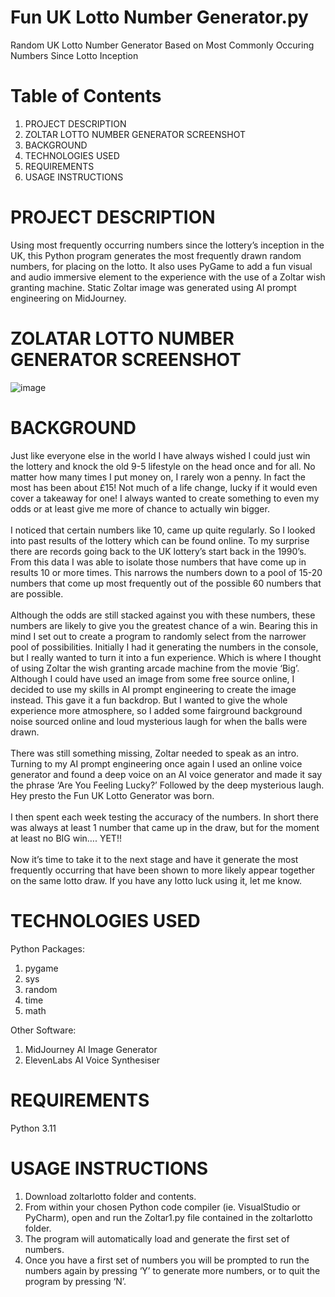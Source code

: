 # Fun UK Lotto Number Generator.py
Random UK Lotto Number Generator Based on Most Commonly Occuring Numbers Since Lotto Inception

# Table of Contents
1.	PROJECT DESCRIPTION
2.	ZOLTAR LOTTO NUMBER GENERATOR SCREENSHOT
3.	BACKGROUND
4.	TECHNOLOGIES USED
5.	REQUIREMENTS
6.	USAGE INSTRUCTIONS

# PROJECT DESCRIPTION
Using most frequently occurring numbers since the lottery’s inception in the UK, this Python program generates the most frequently drawn random numbers, for placing on the lotto. It also uses PyGame to add a fun visual and audio immersive element to the experience with the use of a Zoltar wish granting machine. Static Zoltar image was generated using AI prompt engineering on MidJourney.
# ZOLATAR LOTTO NUMBER GENERATOR SCREENSHOT
![image](https://github.com/user-attachments/assets/f6a09395-b816-49d0-9e36-d88937ec1719)

# BACKGROUND
Just like everyone else in the world I have always wished I could just win the lottery and knock the old 9-5 lifestyle on the head once and for all. No matter how many times I put money on, I rarely won a penny. In fact the most has been about £15! Not much of a life change, lucky if it would even cover a takeaway for one! I always wanted to create something to even my odds or at least give me more of chance to actually win bigger. 
<br><br>
I noticed that certain numbers like 10, came up quite regularly. So I looked into past results of the lottery which can be found online. To my surprise there are records going back to the UK lottery’s start back in the 1990’s. From this data I was able to isolate those numbers that have come up in results 10 or more times. This narrows the numbers down to a pool of 15-20 numbers that come up most frequently out of the possible 60 numbers that are possible. 
<br><br>
Although the odds are still stacked against you with these numbers, these numbers are likely to give you the greatest chance of a win. Bearing this in mind I set out to create a program to randomly select from the narrower pool of possibilities. Initially I had it generating the numbers in the console, but I really wanted to turn it into a fun experience. Which is where I thought of using Zoltar the wish granting arcade machine from the movie ‘Big’. Although I could have used an image from some free source online, I decided to use my skills in AI prompt engineering to create the image instead. This gave it a fun backdrop. But I wanted to give the whole experience more atmosphere, so I added some fairground background noise sourced online and loud mysterious laugh for when the balls were drawn. 
<br><br>
There was still something missing, Zoltar needed to speak as an intro. Turning to my AI prompt engineering once again I used an online voice generator and found a deep voice on an AI voice generator and made it say the phrase ‘Are You Feeling Lucky?’ Followed by the deep mysterious laugh. Hey presto the Fun UK Lotto Generator was born. 
<br><br>
I then spent each week testing the accuracy of the numbers. In short there was always at least 1 number that came up in the draw, but for the moment at least no BIG win…. YET!! 
<br><br>
Now it’s time to take it to the next stage and have it generate the most frequently occurring that have been shown to more likely appear together on the same lotto draw. If you have any lotto luck using it, let me know.


# TECHNOLOGIES USED
Python Packages:
1.	pygame
2.	sys
3.	random
4.	time
5.	math
   
Other Software:
1.	MidJourney AI Image Generator
2.	ElevenLabs AI Voice Synthesiser
   
# REQUIREMENTS
Python 3.11

# USAGE INSTRUCTIONS
1.	Download zoltarlotto folder and contents.
2.	From within your chosen Python code compiler (ie. VisualStudio or PyCharm), open and run the Zoltar1.py file contained in the zoltarlotto folder.
3.	The program will automatically load and generate the first set of numbers.
4.	Once you have a first set of numbers you will be prompted to run the numbers again by pressing ‘Y’ to generate more numbers, or to quit the program by pressing ‘N’.

